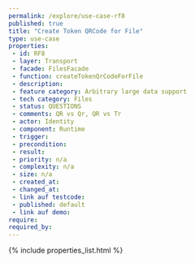 ```yaml
---
permalink: /explore/use-case-rf8
published: true
title: "Create Token QRCode for File"
type: use-case
properties:
 - id: RF8
 - layer: Transport
 - facade: FilesFacade
 - function: createTokenQrCodeForFile
 - description: 
 - feature category: Arbitrary large data support
 - tech category: Files
 - status: QUESTIONS
 - comments: QR vs Qr, QR vs Tr
 - actor: Identity
 - component: Runtime
 - trigger: 
 - precondition: 
 - result: 
 - priority: n/a
 - complexity: n/a
 - size: n/a
 - created_at: 
 - changed_at: 
 - link auf testcode: 
 - published: default
 - link auf demo: 
require:
required_by:
---
```

{% include properties_list.html %}
